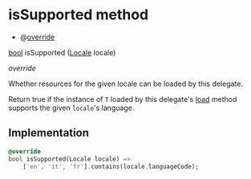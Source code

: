 


# isSupported method







- @[override](https://api.flutter.dev/flutter/dart-core/override-constant.html)

[bool](https://api.flutter.dev/flutter/dart-core/bool-class.html) isSupported
([Locale](https://api.flutter.dev/flutter/dart-ui/Locale-class.html) locale)

_override_



<p>Whether resources for the given locale can be loaded by this delegate.</p>
<p>Return true if the instance of <code>T</code> loaded by this delegate's <a href="../../smeup_services_smeupLocalizationDelegate/SmeupLocalizationDelegate/load.md">load</a>
method supports the given <code>locale</code>'s language.</p>



## Implementation

```dart
@override
bool isSupported(Locale locale) =>
    ['en', 'it', 'fr'].contains(locale.languageCode);
```







